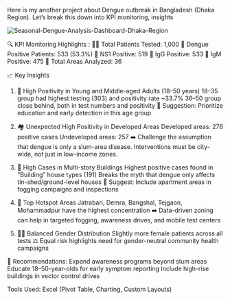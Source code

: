 Here is my another project about Dengue outbreak in Bangladesh (Dhaka Region). Let’s break this down into KPI monitoring, insights

![Seasonal-Dengue-Analysis-Dashboard-Dhaka-Region](./dengue-dashboard.png)

🔍 KPI Monitoring Highlights :
👨‍⚕️ Total Patients Tested: 1,000
🦠 Dengue Positive Patients: 533 (53.3%)
🧪 NS1 Positive: 519
🧬 IgG Positive: 533
🧫 IgM Positive: 475
📍 Total Areas Analyzed: 36

📈 Key Insights
1. 🎯 High Positivity in Young and Middle-aged Adults (18–50 years)
18–35 group had highest testing (303) and positivity rate ~33.7%
36–50 group close behind, both in test numbers and positivity
👥 Suggestion: Prioritize education and early detection in this age group

2. 🏘️ Unexpected High Positivity in Developed Areas
Developed areas: 276 positive cases
Undeveloped areas: 257
 ➡️ Challenge the assumption that dengue is only a slum-area disease. Interventions must be city-wide, not just in low-income zones.

3. 🧱 High Cases in Multi-story Buildings
Highest positive cases found in “Building” house types (191)
Breaks the myth that dengue only affects tin-shed/ground-level houses
 🔧 Suggest: Include apartment areas in fogging campaigns and inspections

4. 📍 Top Hotspot Areas
Jatrabari, Demra, Bangshal, Tejgaon, Mohammadpur have the highest concentration
 ➡️ Data-driven zoning can help in targeted fogging, awareness drives, and mobile test centers

5. 👩‍⚕️ Balanced Gender Distribution
Slightly more female patients across all tests
⚖️ Equal risk highlights need for gender-neutral community health campaigns

📌 Recommendations:
Expand awareness programs beyond slum areas
Educate 18–50-year-olds for early symptom reporting
Include high-rise buildings in vector control drives

Tools Used: Excel (Pivot Table, Charting, Custom Layouts)
